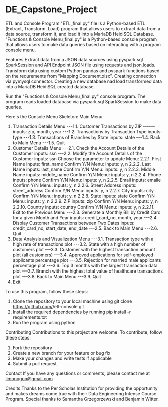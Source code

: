 # DE_Capstone_Project

ETL and Console Program
"ETL_final.py" file is a Python-based ETL (Extract, Transform, Load) program that allows users to extract data from a data source, transform it, and load it into a MariaDB HeidiSQL Database.
"Functions & Console Menu_final.py" is a Python-based console program that allows users to make data queries based on interacting with a program console menu. 

Features
Extract data from a JSON data sources using pyspark.sql SparkSession and API Endpoint JSON file using requests and json.loads.
Transform data using custom Python pandas and pyspark functions based on the requrements from "Mapping Document.xlsx".
Creating connection via pymysql connector.
Creating a new database nad load transformed data into a MariaDB HeidiSQL created database.

Run the "Functions & Console Menu_final.py" console program.
The program reads loaded database via pyspark.sql SparkSession to make data queries.

Here's the Console Menu Skeleton:
Main Menu:
1. Transaction Details Menu
---1.1. Customer Transactions by ZIP
------inputs: zip, month, year
---1.2. Transactions by Transaction Type
        inputs: type
---1.3. Transactions of Branches by State
        inputs: state
---1.4. Back to Main Menu
---1.5. Quit
2. Customer Details Menu
---2.1. Check the Account Details of the Customer
        inputs: ssn
---2.2. Modify the Account Details of the Customer
        inputs: ssn
        Choose the parameter to update Menu:
        2.2.1. First Name
            inputs: first_name
            Confirm Y/N Menu:
                inputs: y, n
        2.2.2. Last Name
            inputs: last_name
            Confirm Y/N Menu:
                inputs: y, n
        2.2.3. Middle Name
            inputs: middle_name
            Confirm Y/N Menu:
                inputs: y, n
        2.2.4. Phone
            inputs: phone
            Confirm Y/N Menu:
                inputs: y, n
        2.2.5. Email
            inputs: emaile
            Confirm Y/N Menu:
                inputs: y, n
        2.2.6. Street Address
            inputs: street_address
            Confirm Y/N Menu:
                inputs: y, n
        2.2.7. City
            inputs: city
            Confirm Y/N Menu:
                inputs: y, n
        2.2.8. State
            inputs: state
            Confirm Y/N Menu:
                inputs: y, n
        2.2.9. ZIP
            inputs: zip
            Confirm Y/N Menu:
                inputs: y, n
        2.2.10. Country
            inputs: country
            Confirm Y/N Menu:
                inputs: y, n
        2.2.11. Exit to the Previous Menu
---2.3. Generate a Monthly Bill by Credit Card for a given Month and Year
        inputs: credit_card_no, month, year
---2.4. Display Customer Transactions between Two Dates
        inputs: credit_card_no, start_date, end_date
---2.5. Back to Main Menu
---2.6. Quit
3. Data Analysis and Visualization Menu
---3.1. Transaction type with a high rate of transactions plot
---3.2. State with a high number of customers plot
---3.3. Customer with the highest transaction amount plot (all customers)
---3.4. Approved applications for self-employed applicants percentage plot
---3.5. Rejection for married male applicants percentage plot
---3.6. Top 3 months with the largest transaction data plot
---3.7. Branch with the highest total value of healthcare transactions plot
---3.8. Back to Main Menu
---3.9. Quit
4. Exit


To use this program, follow these steps:
1) Clone the repository to your local machine using git clone https://github.com/<your-username>/etl-console.git
2) Install the required dependencies by running pip install -r requirements.txt
3) Run the program using python

Contributing
Contributions to this project are welcome. To contribute, follow these steps:
1) Fork the repository
2) Create a new branch for your feature or bug fix
3) Make your changes and write tests if applicable
4) Submit a pull request

Contact
If you have any questions or comments, please contact me at limonogon@gmail.com

Credits
Thanks to the Per Scholas Institution for providing the opportunity and makes dreams come true with their Data Engineering Intense Course Program.
Special thanks to Samantha Grzegorzewski and Benjamin Witter.
